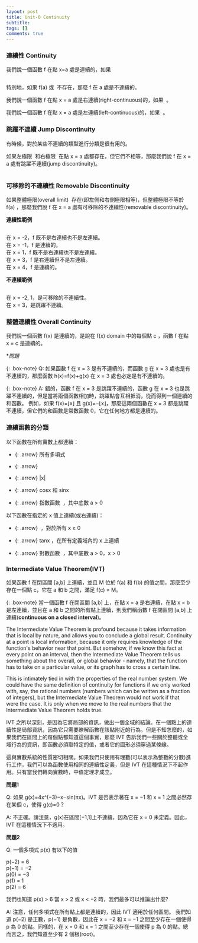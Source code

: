 ```yaml
---
layout: post
title: Unit-0 Continuity
subtitle: 
tags: []
comments: true
---
```


### 連續性 Continuity

我們說一個函數 f 在點 x=a 處是連續的，如果<br class="new">

<img src="{{ 'assets/img/continuous/continuous-1-1.png' | relative_url }}" alt="" />

特別地，如果 f(a) 或 <img src="{{ 'assets/img/continuous/continuous-1-2.png' | relative_url }}" alt="" /> 不存在，那麼 f 在 a 處是不連續的。<br class="new">

我們說一個函數 f 在點 x = a 處是右連續(right-continuous)的，如果 <img src="{{ 'assets/img/continuous/continuous-1-3.png' | relative_url }}" alt="" /> 。<br/>

我們說一個函數 f 在點 x = a 處是左連續(left-continuous)的，如果 <img src="{{ 'assets/img/continuous/continuous-1-4.png' | relative_url }}" alt="" /> 。<br/>

### 跳躍不連續 Jump Discontinuity

有時候，對於某些不連續的類型進行分類是很有用的。<br class="new">

如果左極限 <img src="{{ 'assets/img/continuous/continuous-1-5.png' | relative_url }}" alt="" /> 和右極限 <img src="{{ 'assets/img/continuous/continuous-1-6.png' | relative_url }}" alt="" /> 在點 x = a 處都存在，但它們不相等，那麼我們說 f 在 x = a 處有跳躍不連續(jump discontinuity)。

<img src="{{ 'assets/img/continuous/continuous-1-7.png' | relative_url }}" alt="" />

### 可移除的不連續性 Removable Discontinuity

如果整體極限(overall limit) <img src="{{ 'assets/img/continuous/continuous-1-8.png' | relative_url }}" alt="" /> 存在(即左側和右側極限相等)，但整體極限不等於 f(a) ，那麼我們說 f 在 x = a 處有可移除的不連續性(removable discontinuity)。

**連續性範例**

<img src="{{ 'assets/img/continuous/continuous-4.png' | relative_url }}" alt="" />

在 x = -2，f 既不是右連續也不是左連續。<br class="new">
在 x = -1，f 是連續的。<br class="new">
在 x = 1，f 既不是右連續也不是左連續。<br class="new">
在 x = 3，f 是右連續但不是左連續。<br class="new">
在 x = 4，f 是連續的。<br class="new">

**不連續範例**

<img src="{{ 'assets/img/continuous/continuous-5.png' | relative_url }}" alt="" />

在 x = -2, 1，是可移除的不連續性。<br class="new">
在 x = 3，是跳躍不連續。<br class="new">

### 整體連續性 Overall Continuity

我們說一個函數 f(x) 是連續的，是說在 f(x) domain 中的每個點 c ，函數 f 在點 x = c 是連續的。

**問題*

{: .box-note}
Q: 如果函數 f 在 x = 3 是有不連續的，而函數 g 在 x = 3 處也是有不連續的，那麼函數 h(x)=f(x)+g(x) 在 x = 3 處也必定是有不連續的。

{: .box-note}
A: 錯的，函數 f 在 x = 3 是跳躍不連續的，函數 g 在 x = 3 也是跳躍不連續的，但是當將兩個函數相加時，跳躍點會互相抵消，從而得到一個連續的和函數。
例如，如果 f(x)=⌊x⌋ 且 g(x)=−⌊x⌋，那麼這兩個函數在 x = 3 都是跳躍不連續，但它們的和函數是常數函數 0，它在任何地方都是連續的。

### 連續函數的分類

以下函數在所有實數上都連續：

- {: .arrow} 所有多項式

- {: .arrow} <img src="{{ 'assets/img/continuous/continuous-19-1.png' | relative_url }}" alt="" />

- {: .arrow} |x|

- {: .arrow} cosx 和 sinx

- {: .arrow} 指數函數 <img src="{{ 'assets/img/continuous/continuous-19-2.png' | relative_url }}" alt="" /> ，其中底數 a > 0


以下函數在指定的 x 值上連續(或右連續)：

- {: .arrow} <img src="{{ 'assets/img/continuous/continuous-19-3.png' | relative_url }}" alt="" /> ，對於所有 x ≥ 0

- {: .arrow} tanx ，在所有定義域內的 x 上連續

- {: .arrow} 對數函數 <img src="{{ 'assets/img/continuous/continuous-19-4.png' | relative_url }}" alt="" /> ，其中底數 a > 0，x > 0

### Intermediate Value Theorem(IVT)

如果函數 f 在閉區間 [a,b] 上連續，並且 M 位於 f(a) 和 f(b) 的值之間，那麼至少存在一個點 c，它在 a 和 b 之間，滿足 f(c) = M。

{: .box-note}
當一個函數 f 在閉區間 [a,b] 上，在點 x = a 是右連續，在點 x = b 是左連續，並且在 a 和 b 之間的所有點上連續，則我們稱函數 f 在閉區間 [a,b] 上連續(**continuous on a closed interval**)。

The Intermediate Value Theorem is profound because it takes information that is local by nature, and allows you to conclude a global result. Continuity at a point is local information, because it only requires knowledge of the function's behavior near that point. But somehow, if we know this fact at every point on an interval, then the Intermediate Value Theorem tells us something about the overall, or global behavior - namely, that the function has to take on a particular value, or its graph has to cross a certain line.

This is intimately tied in with the properties of the real number system. We could have the same definition of continuity for functions if we only worked with, say, the rational numbers (numbers which can be written as a fraction of integers), but the Intermediate Value Theorem would not work if that were the case. It is only when we move to the real numbers that the Intermediate Value Theorem holds true.

IVT 之所以深刻，是因為它將局部的資訊，做出一個全域的結論。在一個點上的連續性是局部資訊，因為它只需要瞭解函數在該點附近的行為。但是不知怎麼的，如果我們在區間上的每個點都知道這個事實，那麼 IVT 告訴我們一些關於整體或全域行為的資訊，即函數必須取特定的值，或者它的圖形必須穿過某條線。

這與實數系統的性質密切相關。如果我們只使用有理數(可以表示為整數的分數)進行工作，我們可以為函數使用相同的連續性定義，但是 IVT 在這種情況下不起作用。只有當我們轉向實數時，中值定理才成立。

**問題1**

Q: 如果 g(x)=4x^(−3)−x−sin(πx)。IVT 是否表示著在 x = −1 和 x = 1 之間必然存在某個 c，使得 g(c)=0？

A: 不正確。請注意，g(x)在區間[−1,1]上不連續，因為它在 x = 0 未定義。因此，IVT 在這種情況下不適用。

**問題2**

Q: 一個多項式 p(x) 有以下的值<br class="new">

p(−2) 	 = 	 6 <br class="new">
p(−1) 	 = 	 −2 <br class="new">
p(0) 	 = 	 −3 <br class="new">
p(1) 	 = 	 1 <br class="new">
p(2) 	 = 	 6 <br class="new">

我們也知道 p(x) > 6 當 x > 2 或 x < −2 時，我們最多可以推論出什麼?<br class="new">

A: 注意，任何多項式在所有點上都是連續的，因此 IVT 適用於任何區間。
我們知道 p(−2) 是正數，p(−1) 是負數，因此在 x = −2 和 x = −1 之間至少存在一個使得 p 為 0 的點。同樣的，在 x = 0 和 x = 1 之間至少存在一個使得 p 為 0 的點。總而言之，我們知道至少有 2 個根(root)。<br class="new">


<br/>
<br/>
<br/>

